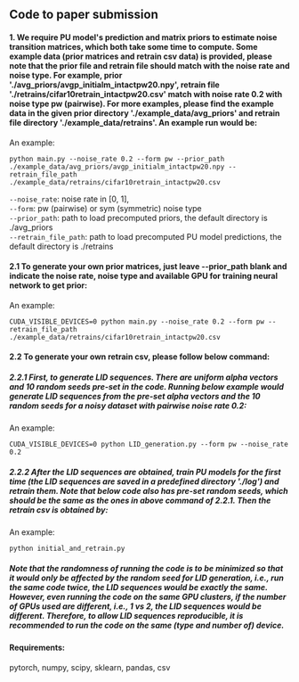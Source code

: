 ## Code to paper submission


#### 1. We require PU model's prediction and matrix priors to estimate noise transition matrices, which both take some time to compute. Some example data (prior matrices and retrain csv data) is provided, please note that the prior file and retrain file should match with the noise rate and noise type. For example, prior './avg_priors/avgp_initialm_intactpw20.npy', retrain file './retrains/cifar10retrain_intactpw20.csv' match with noise rate 0.2 with noise type pw (pairwise). For more examples, please find the example data in the given prior directory './example_data/avg_priors' and retrain file directory './example_data/retrains'. An example run would be:

An example: <br/>
```
python main.py --noise_rate 0.2 --form pw --prior_path ./example_data/avg_priors/avgp_initialm_intactpw20.npy --retrain_file_path ./example_data/retrains/cifar10retrain_intactpw20.csv
```

`--noise_rate`: noise rate in [0, 1], <br/>
`--form`: pw (pairwise) or sym (symmetric) noise type <br/> 
`--prior_path`: path to load precomputed priors, the default directory is ./avg_priors <br/> 
`--retrain_file_path`: path to load precomputed PU model predictions, the default directory is ./retrains <br/>


#### 2.1 To generate your own prior matrices, just leave --prior_path blank and indicate the noise rate, noise type and available GPU for training neural network to get prior:

An example: <br/>

```
CUDA_VISIBLE_DEVICES=0 python main.py --noise_rate 0.2 --form pw --retrain_file_path ./example_data/retrains/cifar10retrain_intactpw20.csv
```

#### 2.2 To generate your own retrain csv, please follow below command:

##### 2.2.1 First, to generate LID sequences. There are uniform alpha vectors and 10 random seeds pre-set in the code. Running below example would generate LID sequences from the pre-set alpha vectors and the 10 random seeds for a noisy dataset with pairwise noise rate 0.2:
An example: <br/>
```
CUDA_VISIBLE_DEVICES=0 python LID_generation.py --form pw --noise_rate 0.2
```

##### 2.2.2 After the LID sequences are obtained, train PU models for the first time (the LID sequences are saved in a predefined directory './log') and retrain them. Note that below code also has pre-set random seeds, which should be the same as the ones in above command of 2.2.1. Then the retrain csv is obtained by:

An example: <br/>

```
python initial_and_retrain.py 
```

##### Note that the randomness of running the code is to be minimized so that it would only be affected by the random seed for LID generation, i.e., run the same code twice, the LID sequences would be exactly the same. However, even running the code on the same GPU clusters, if the number of GPUs used are different, i.e., 1 vs 2, the LID sequences would be different. Therefore, to allow LID sequences reproducible, it is recommended to run the code on the same (type and number of) device.


#### Requirements:
pytorch, numpy, scipy, sklearn, pandas, csv


